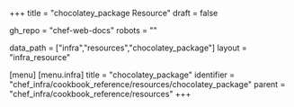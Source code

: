 +++
title = "chocolatey_package Resource"
draft = false

gh_repo = "chef-web-docs"
robots = ""

data_path = ["infra","resources","chocolatey_package"]
layout = "infra_resource"


[menu]
  [menu.infra]
    title = "chocolatey_package"
    identifier = "chef_infra/cookbook_reference/resources/chocolatey_package"
    parent = "chef_infra/cookbook_reference/resources"
+++

<!-- The contents of this page are automatically generated from the chocolatey_package.yaml file in the data directory. -->
<!-- To suggest a change, edit the https://github.com/chef/chef/blob/master/lib/chef/resource/chocolatey_package.rb file
      and submit a pull request to the https://github.com/chef/chef repository. -->

